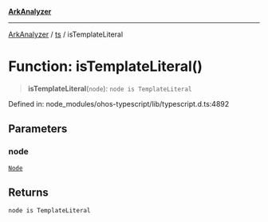 [**ArkAnalyzer**](../../../../README.md)

***

[ArkAnalyzer](../../../../globals.md) / [ts](../README.md) / isTemplateLiteral

# Function: isTemplateLiteral()

> **isTemplateLiteral**(`node`): `node is TemplateLiteral`

Defined in: node\_modules/ohos-typescript/lib/typescript.d.ts:4892

## Parameters

### node

[`Node`](../interfaces/Node.md)

## Returns

`node is TemplateLiteral`
